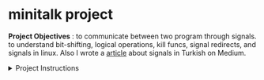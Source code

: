 # minitalk project

**Project Objectives** : to communicate between two program through signals. to understand bit-shifting, logical operations, kill funcs, signal redirects, and signals in linux. Also I wrote a [article](https://medium.com/@cagina/cde-sinyaller-d63297fdc216) about signals in Turkish on Medium.

<details>
  <summary>Project Instructions</summary>

  You must create a communication program in the form of a **client** and a **server**.

  - The server must be started first. After its launch, it has to print its PID.
  - The client takes two parameters:
    - The server PID.
    - The string to send.
  - The client must send the string passed as a parameter to the server. <br/> Once the string has been received, the server must print it.
  - The server has to display the string pretty quickly. Quickly means that if you think it takes too long, the it is probably too long.
  - Your server should be able to receive strings from several clients in a row without needing to restart.
  - The communication between your client and your server has to be done only using UNIX signals.
  - You can only use these two signals: **SIGUSR1** and **SIGUSR2**.
</details>
